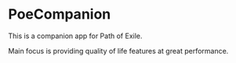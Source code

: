 # PoeCompanion

This is a companion app for Path of Exile. 


Main focus is providing quality of life features at great performance.
